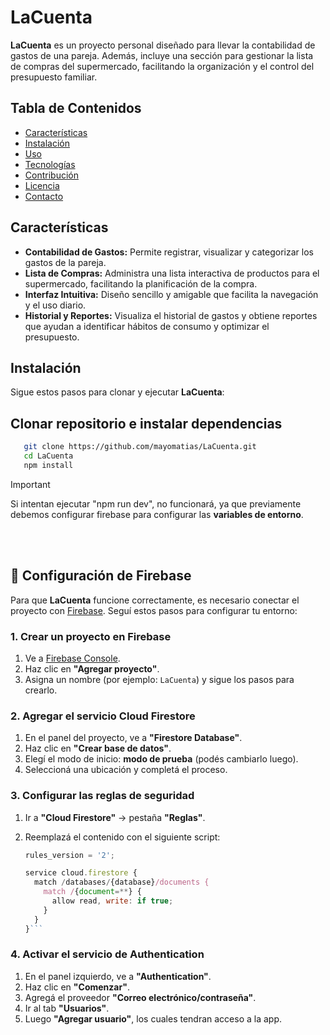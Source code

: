 # LaCuenta

**LaCuenta** es un proyecto personal diseñado para llevar la contabilidad de gastos de una pareja. Además, incluye una sección para gestionar la lista de compras del supermercado, facilitando la organización y el control del presupuesto familiar.

## Tabla de Contenidos

- [Características](#características)
- [Instalación](#instalación)
- [Uso](#uso)
- [Tecnologías](#tecnologías)
- [Contribución](#contribución)
- [Licencia](#licencia)
- [Contacto](#contacto)

## Características

- **Contabilidad de Gastos:** Permite registrar, visualizar y categorizar los gastos de la pareja.
- **Lista de Compras:** Administra una lista interactiva de productos para el supermercado, facilitando la planificación de la compra.
- **Interfaz Intuitiva:** Diseño sencillo y amigable que facilita la navegación y el uso diario.
- **Historial y Reportes:** Visualiza el historial de gastos y obtiene reportes que ayudan a identificar hábitos de consumo y optimizar el presupuesto.

## Instalación

Sigue estos pasos para clonar y ejecutar **LaCuenta**:

## Clonar repositorio e instalar dependencias


```bash
   git clone https://github.com/mayomatias/LaCuenta.git
   cd LaCuenta
   npm install 
```
> [!IMPORTANT]
> Si intentan ejecutar "npm run dev", no funcionará, ya que previamente debemos configurar firebase para configurar las **variables de entorno**.   

<br>
<br>

## 🔧 Configuración de Firebase

Para que **LaCuenta** funcione correctamente, es necesario conectar el proyecto con [Firebase](https://firebase.google.com/). Seguí estos pasos para configurar tu entorno:

### 1. Crear un proyecto en Firebase

1. Ve a [Firebase Console](https://console.firebase.google.com/).
2. Haz clic en **"Agregar proyecto"**.
3. Asigna un nombre (por ejemplo: `LaCuenta`) y sigue los pasos para crearlo.

### 2. Agregar el servicio **Cloud Firestore**

1. En el panel del proyecto, ve a **"Firestore Database"**.
2. Haz clic en **"Crear base de datos"**.
3. Elegí el modo de inicio: **modo de prueba** (podés cambiarlo luego).
4. Seleccioná una ubicación y completá el proceso.

### 3. Configurar las reglas de seguridad

1. Ir a **"Cloud Firestore"** → pestaña **"Reglas"**.
2. Reemplazá el contenido con el siguiente script:

   ```js
   rules_version = '2';

   service cloud.firestore {
     match /databases/{database}/documents {
       match /{document=**} {
         allow read, write: if true;
       }
     }
   }```

### 4. Activar el servicio de Authentication

1. En el panel izquierdo, ve a **"Authentication"**.
2. Haz clic en **"Comenzar"**.
3. Agregá el proveedor **"Correo electrónico/contraseña"**.
4. Ir al tab **"Usuarios"**.
5. Luego **"Agregar usuario"**, los cuales tendran acceso a la app.



   

   
